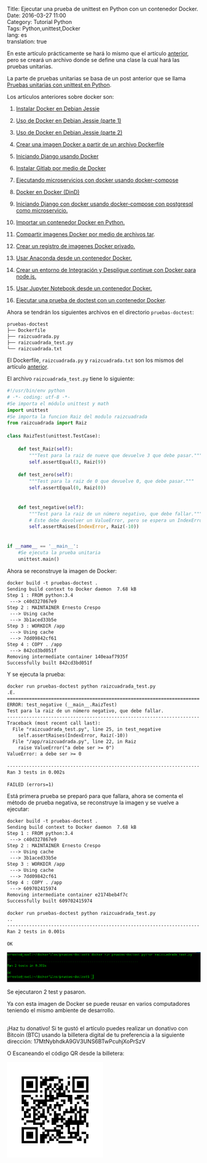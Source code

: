 Title: Ejecutar una prueba de unittest en Python con un contenedor Docker.  
Date: 2016-03-27 11:00  
Category: Tutorial Python  
Tags: Python,unittest,Docker  
lang: es  
translation: true

En este artículo prácticamente se hará lo mismo que el artículo [anterior](https://www.seraph.to/ejecutar-una-prueba-de-doctest-con-un-contenedor-docker.html#ejecutar-una-prueba-de-doctest-con-un-contenedor-docker), pero se creará un archivo donde se define una clase la cual hará las pruebas unitarias.

La parte de pruebas unitarias se basa de un post anterior que se llama [Pruebas unitarias con unittest en Python](https://www.seraph.to/pruebas-unitarias-en-python-con-unittest.html).

Los artículos anteriores sobre docker son:  
1. [Instalar Docker en Debian Jessie](https://www.seraph.to/instalar-docker-en-debian-jessie.html)  

2. [Uso de Docker en Debian Jessie (parte 1)](https://www.seraph.to/uso-de-docker-en-debian-jessie-parte-1.html)  

3. [Uso de Docker en Debian Jessie (parte 2)](https://www.seraph.to/uso-de-docker-en-debian-jessie-parte-2.html)  

4. [Crear una imagen Docker a partir de un archivo Dockerfile](https://www.seraph.to/crear-una-imagen-docker-a-partir-de-un-archivo-dockerfile.html)  

5. [Iniciando Django usando Docker](https://www.seraph.to/iniciando-django-usando-docker.html)  

6. [Instalar Gitlab por medio de Docker](https://www.seraph.to/instalar-gitlab-por-medio-de-docker.html)  

7. [Ejecutando microservicios con docker usando docker-compose](https://www.seraph.to/ejecutando-micros-servicios-con-docker-usando-docker-compose.html)  

8. [Docker en Docker (DinD)](https://www.seraph.to/docker-en-docker-dind.html)

9. [Iniciando Django con docker usando docker-compose con postgresql como microservicio.](https://www.seraph.to/iniciando-django-con-docker-usando-docker-compose-con-postgresql-como-microservicio.html)

10. [Importar un contenedor Docker en Python.](https://www.seraph.to/importar-un-contenedor-docker-en-python.html#importar-un-contenedor-docker-en-python) 

11. [Compartir imagenes Docker por medio de archivos tar](https://www.seraph.to/compartir-imagenes-docker-por-medio-de-archivos-tar.html#compartir-imagenes-docker-por-medio-de-archivos-tar).

12. [Crear un registro de imagenes Docker privado.](https://www.seraph.to/crear-un-registro-de-imagenes-docker-privado.html#crear-un-registro-de-imagenes-docker-privado)

13. [Usar Anaconda desde un contenedor Docker.](https://www.seraph.to/usar-anaconda-desde-un-contenedor-docker.html#usar-anaconda-desde-un-contenedor-docker)  

14. [Crear un entorno de Integración y Despligue continue con Docker para node.js.](https://www.seraph.to/crear-un-entorno-de-integracion-y-despligue-continue-con-docker-para-nodejs.html#crear-un-entorno-de-integracion-y-despligue-continue-con-docker-para-nodejs)  

15. [Usar Jupyter Notebook desde un contenedor Docker.](https://www.seraph.to/usar-jupyter-notebook-desde-un-contenedor-de-docker.html#usar-jupyter-notebook-desde-un-contenedor-de-docker)  

16. [Ejecutar una prueba de doctest con un contenedor Docker](https://www.seraph.to/ejecutar-una-prueba-de-doctest-con-un-contenedor-docker.html#ejecutar-una-prueba-de-doctest-con-un-contenedor-docker).

Ahora se tendrán los siguientes archivos en el directorio `pruebas-doctest`:
```
pruebas-doctest
├── Dockerfile
├── raizcuadrada.py
├── raizcuadrada_test.py
└── raizcuadrada.txt
```
El Dockerfile, `raizcuadrada.py` y `raizcuadrada.txt` son los mismos del artículo [anterior](http://blog.crespo.org.ve/2016/03/ejecutar-una-prueba-de-doctest-con-un.html).

El archivo `raizcuadrada_test.py` tiene lo siguiente:
```python
#!/usr/bin/env python
# -*- coding: utf-8 -*-
#Se importa el módulo unittest y math
import unittest
#Se importa la funcion Raiz del modulo raizcuadrada
from raizcuadrada import Raiz

class RaizTest(unittest.TestCase):

    def test_Raiz(self):
        """Test para la raiz de nueve que devuelve 3 que debe pasar."""
        self.assertEqual(3, Raiz(9))

    def test_zero(self):
        """Test para la raiz de 0 que devuelve 0, que debe pasar."""
        self.assertEqual(0, Raiz(0))

        
    def test_negative(self):
        """Test para la raiz de un número negativo, que debe fallar."""
        # Este debe devolver un ValueError, pero se espera un IndexError.
        self.assertRaises(IndexError, Raiz(-10))


if __name__ == '__main__':
    #Se ejecuta la prueba unitaria
    unittest.main()

```
Ahora se reconstruye  la imagen de Docker:
```
docker build -t pruebas-doctest .
Sending build context to Docker daemon  7.68 kB
Step 1 : FROM python:3.4
 ---> c40d327867e9
Step 2 : MAINTAINER Ernesto Crespo
 ---> Using cache
 ---> 3b1aced33b5e
Step 3 : WORKDIR /app
 ---> Using cache
 ---> 7dd09842cf61
Step 4 : COPY . /app
 ---> 842cd3bd051f
Removing intermediate container 140eaaf7935f
Successfully built 842cd3bd051f

```
Y se ejecuta la prueba:
```
docker run pruebas-doctest python raizcuadrada_test.py
.E.
======================================================================
ERROR: test_negative (__main__.RaizTest)
Test para la raiz de un número negativo, que debe fallar.
----------------------------------------------------------------------
Traceback (most recent call last):
  File "raizcuadrada_test.py", line 25, in test_negative
    self.assertRaises(IndexError, Raiz(-10))
  File "/app/raizcuadrada.py", line 22, in Raiz
    raise ValueError("a debe ser >= 0")
ValueError: a debe ser >= 0

----------------------------------------------------------------------
Ran 3 tests in 0.002s

FAILED (errors=1)

```
Está primera prueba se preparó para que fallara, ahora se comenta el método de prueba negativa, se reconstruye la imagen y se vuelve a ejecutar:
```
docker build -t pruebas-doctest .
Sending build context to Docker daemon  7.68 kB
Step 1 : FROM python:3.4
 ---> c40d327867e9
Step 2 : MAINTAINER Ernesto Crespo
 ---> Using cache
 ---> 3b1aced33b5e
Step 3 : WORKDIR /app
 ---> Using cache
 ---> 7dd09842cf61
Step 4 : COPY . /app
 ---> 609702415974
Removing intermediate container e2174beb4f7c
Successfully built 609702415974

docker run pruebas-doctest python raizcuadrada_test.py
..
----------------------------------------------------------------------
Ran 2 tests in 0.001s

OK

```

![](./images/ejecutarunapruebadeunittestenpythonconuncontenedordocker-1.png)


Se ejecutaron 2 test y pasaron. 

Ya con esta imagen de Docker se puede reusar en varios computadores teniendo el mismo ambiente de desarrollo. 


##  ##
¡Haz tu donativo!
Si te gustó el artículo puedes realizar un donativo con Bitcoin (BTC)
usando la billetera digital de tu preferencia a la siguiente
dirección: 17MtNybhdkA9GV3UNS6BTwPcuhjXoPrSzV

O Escaneando el código QR desde la billetera:

![17MtNybhdkA9GV3UNS6BTwPcuhjXoPrSzV](./images/17MtNybhdkA9GV3UNS6BTwPcuhjXoPrSzV.png)
